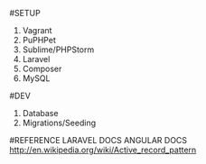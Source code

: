 #SETUP

1. Vagrant
2. PuPHPet
3. Sublime/PHPStorm
4. Laravel
5. Composer
6. MySQL

#DEV

1. Database
2. Migrations/Seeding

#REFERENCE
LARAVEL DOCS
ANGULAR DOCS
http://en.wikipedia.org/wiki/Active_record_pattern
